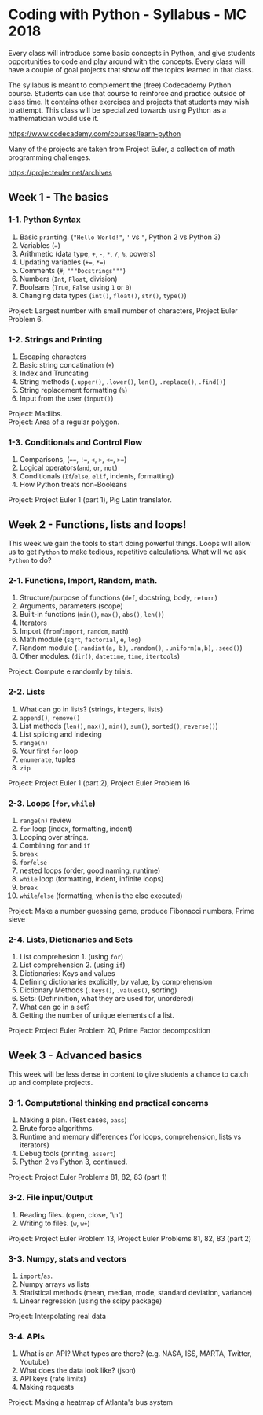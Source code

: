 # Coding with Python - Syllabus - MC 2018

Every class will introduce some basic concepts in Python, and give students opportunities to code and play around with the concepts. Every class will have a couple of goal projects that show off the topics learned in that class.

The syllabus is meant to complement the (free) Codecademy Python course. Students can use that course to reinforce and practice outside of class time. It contains other exercises and projects that students may wish to attempt. This class will be specialized towards using Python as a mathematician would use it.

https://www.codecademy.com/courses/learn-python

Many of the projects are taken from Project Euler, a collection of math programming challenges.

https://projecteuler.net/archives

## Week 1 - The basics

### 1-1. Python Syntax 

1. Basic `print`ing. (`"Hello World!"`, `'` vs `"`, Python 2 vs Python 3)
2. Variables (`=`)
3. Arithmetic (data type, `+`, `-`, `*`, `/`, `%`, powers)
4. Updating variables (`+=`, `*=`)
5. Comments (`#`, `"""Docstrings"""`)
6. Numbers (`Int`, `Float`, division)
7. Booleans (`True`, `False` using `1` or `0`)
8. Changing data types (`int()`, `float()`, `str()`, `type()`)

Project: Largest number with small number of characters, Project Euler Problem 6.

### 1-2. Strings and Printing

1. Escaping characters
2. Basic string concatination (`+`)
3. Index and Truncating
4. String methods (`.upper()`, `.lower()`, `len()`, `.replace()`, `.find()`)
5. String replacement formatting (`%`)
6. Input from the user (`input()`)

Project: Madlibs.   
Project: Area of a regular polygon.

### 1-3. Conditionals and Control Flow

1. Comparisons, (`==`, `!=`, `<`, `>`, `<=`, `>=`)
2. Logical operators(`and`, `or`, `not`) 
3. Conditionals (`If`/`else`, `elif`, indents, formatting)
4. How Python treats non-Booleans

Project: Project Euler 1 (part 1), Pig Latin translator.

## Week 2 - Functions, lists and loops!

This week we gain the tools to start doing powerful things. Loops will allow us to get `Python` to make tedious, repetitive calculations. What will we ask `Python` to do?

### 2-1. Functions, Import, Random, math.

1. Structure/purpose of functions (`def`, docstring, body, `return`)
2. Arguments, parameters (scope)
3. Built-in functions (`min()`, `max()`, `abs()`, `len()`)
4. Iterators
5. Import (`from`/`import`, `random`, `math`)
6. Math module (`sqrt`, `factorial`, `e`, `log`)
7. Random module (`.randint(a, b)`, `.random()`, `.uniform(a,b)`, `.seed()`)
8. Other modules. (`dir()`, `datetime`, `time`, `itertools`)

Project: Compute e randomly by trials.

### 2-2. Lists

1. What can go in lists? (strings, integers, lists)
2. `append()`, `remove()`
3. List methods (`len()`, `max()`, `min()`, `sum()`, `sorted()`, `reverse()`)
4. List splicing and indexing
5. `range(n)`
6. Your first `for` loop
7. `enumerate`, tuples
8. `zip`

Project: Project Euler 1 (part 2), Project Euler Problem 16

### 2-3. Loops (`for`, `while`)

1. `range(n)` review
2. `for` loop (index, formatting, indent)
3. Looping over strings.
4. Combining `for` and `if`
5. `break`
6. `for`/`else`
7. nested loops (order, good naming, runtime)
8. `while` loop (formatting, indent, infinite loops)
9. `break`
10. `while`/`else` (formatting, when is the else executed)

Project: Make a number guessing game, produce Fibonacci numbers, Prime sieve

### 2-4.  Lists, Dictionaries and Sets

1. List comprehesion 1. (using `for`)
2. List comprehension 2. (using `if`)
3. Dictionaries: Keys and values
4. Defining dictionaries explicitly, by value, by comprehension
5. Dictionary Methods (`.keys()`, `.values()`, sorting)
6. Sets: (Defininition, what they are used for, unordered)
7. What can go in a set?
8. Getting the number of unique elements of a list.

Project: Project Euler Problem 20, Prime Factor decomposition

## Week 3 - Advanced basics

This week will be less dense in content to give students a chance to catch up and complete projects.

### 3-1. Computational thinking and practical concerns

1. Making a plan. (Test cases, `pass`)
2. Brute force algorithms.
3. Runtime and memory differences (for loops, comprehension, lists vs iterators)
4. Debug tools (printing, `assert`)
5. Python 2 vs Python 3, continued.

Project: Project Euler Problems 81, 82, 83 (part 1)

### 3-2. File input/Output

1. Reading files. (open, close, '\n')
2. Writing to files. (`w`, `w+`)

Project: Project Euler Problem 13, Project Euler Problems 81, 82, 83 (part 2)

### 3-3. Numpy, stats and vectors

1. `import`/`as`.
2. Numpy arrays vs lists
3. Statistical methods (mean, median, mode, standard deviation, variance)
4. Linear regression (using the scipy package)

Project: Interpolating real data

### 3-4. APIs

1. What is an API? What types are there? (e.g. NASA, ISS, MARTA, Twitter, Youtube)
2. What does the data look like? (json)
3. API keys (rate limits)
4. Making requests

Project: Making a heatmap of Atlanta's bus system
